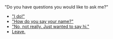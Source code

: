 "Do you have questions you would like to ask me?"

- ["I do!"](questions.md)
- ["How do you say your name?"](name-details.md)
- ["No, not really. Just wanted to say hi."](hi.md)
- [Leave.](leave.md)
